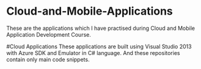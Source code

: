 # Cloud-and-Mobile-Applications
These are the applications which I have practised during Cloud and Mobile Application Development Course.

#Cloud Applications
  These applications are built using Visual Studio 2013 with Azure SDK and Emulator in C# language.
  And these repositories contain only main code snippets.
